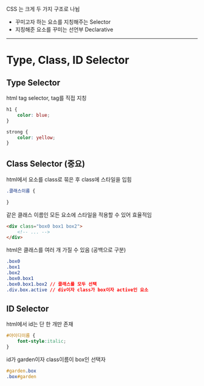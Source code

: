 CSS 는 크게 두 가지 구조로 나뉨

- 꾸미고자 하는 요소를 지칭해주는 Selector
- 지칭해준 요소를 꾸미는 선언부 Declarative

---

# Type, Class, ID Selector

## Type Selector

html tag selector, tag를 직접 지칭

```css
h1 {
	color: blue;
}

strong {
	color: yellow;
}
```

## Class Selector (중요)

html에서 요소를 class로 묶은 후 class에 스타일을 입힘

```css
.클래스이름 {
	
}
```

같은 클래스 이름인 모든 요소에 스타일을 적용할 수 있어 효율적임

```html
<div class="box0 box1 box2">
	<!-- ... -->
</div>
```

html은 클래스를 여러 개 가질 수 있음 (공백으로 구분)

```css
.box0 
.box1
.box2
.box0.box1
.box0.box1.box2 // 클래스를 모두 선택
.div.box.active // div이자 class가 box이자 active인 요소
```

## ID Selector

html에서 id는 단 한 개만 존재

```css
#아이디이름 {
	font-style:italic;
}
```

id가 garden이자 class이름이 box인 선택자

```css
#garden.box
.box#garden
```
